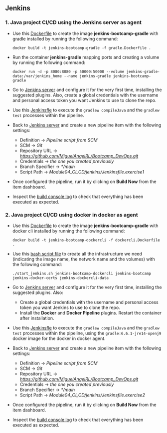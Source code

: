 ## Jenkins

### 1. Java project CI/CD using the Jenkins server as agent

* Use this [Dockerfile](./gradle.Dockerfile) to create the image __jenkins-bootcamp-gradle__ with gradle installed by running the following command:

  `docker build -t jenkins-bootcamp-gradle -f gradle.Dockerfile .`

* Run the container __jenkins-gradle__ mapping ports and creating a volume by running the following command:

  `docker run -d -p 8080:8080 -p 50000:50000 --volume jenkins-gradle-data:/var/jenkins_home --name jenkins-gradle jenkins-bootcamp-gradle`

* Go to [Jenkins server](http://localhost:8080) and configure it for the very first time, installing the suggested plugins. Also, create a global credentials with the username and personal access token you want Jenkins to use to clone the repo.
* Use this [Jenkinsfle](./Jenkinsfile.exercise1) to execute the `gradlew compileJava` and the `gradlew test` processes within the pipeline.
* Back to [Jenkins server](http://localhost:8080) and create a new pipeline item with the following settings:
  * Definition -> _Pipeline script from SCM_
  * SCM -> _Git_
  * Repository URL -> _https://github.com/MiguelAngelRL/Bootcamp_DevOps.git_
  * Credentials -> _the one you created previously_
  * Branch Specifier -> _*/main_
  * Script Path -> _Module04_CI_CD/jenkins/Jenkinsfile.exercise1_
* Once configured the pipeline, run it by clicking on __Build Now__ from the item dashboard.
* Inspect the [build console log](./Exercise1_Build_Console_Output%20.txt) to check that everything has been executed as expected.

### 2. Java project CI/CD using docker in docker as agent

* Use this [Dockerfile](./dockercli.Dockerfile) to create the image __jenkins-bootcamp-gradle__ with docker cli installed by running the following command:

  `docker build -t jenkins-bootcamp-dockercli -f dockercli.Dockerfile .`

* Use this [bash script file](./start_jenkins.sh) to create all the infrastructure we need (indicating the image name, the network name and the volumes) with the following command:

  `./start_jenkins.sh jenkins-bootcamp-dockercli jenkins-bootcamp jenkins-docker-certs jenkins-dockercli-data`

* Go to [Jenkins server](http://localhost:8080) and configure it for the very first time, installing the suggested plugins. Also:
  * Create a global credentials with the username and personal access token you want Jenkins to use to clone the repo.
  * Install the __Docker__ and __Docker Pipeline__ plugins. Restart the container after installation.
* Use this [Jenkinsfle](./Jenkinsfile.exercise2) to execute the `gradlew compileJava` and the `gradlew test` processes within the pipeline, using the `gradle:6.6.1-jre14-openj9` docker image for the docker in docker agent.
* Back to [Jenkins server](http://localhost:8080) and create a new pipeline item with the following settings:
  * Definition -> _Pipeline script from SCM_
  * SCM -> _Git_
  * Repository URL -> _https://github.com/MiguelAngelRL/Bootcamp_DevOps.git_
  * Credentials -> _the one you created previously_
  * Branch Specifier -> _*/main_
  * Script Path -> _Module04_CI_CD/jenkins/Jenkinsfile.exercise2_
* Once configured the pipeline, run it by clicking on __Build Now__ from the item dashboard.
* Inspect the [build console log](./Exercise2_Build_Console_Output%20.txt) to check that everything has been executed as expected.